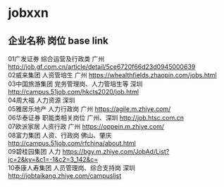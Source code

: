 # jobxxn
## 企业名称               岗位                base                link       
01广发证券         综合运营及行政类          广州                  http://job.gf.com.cn/article/detail/5ce6720f66d23d0945000639       
02威来集团          人资管培生               广州                 https://whealthfields.zhaopin.com/jobs.html        
03中国旅游集团       党务管理岗、人力管培生等   深圳                http://campus.51job.com/hkcts2020/job.html      
04周大福             人力资源                  深圳                        
05雅居乐地产          人力行政岗              广州                https://agile.m.zhiye.com/        
06华泰证券            职能类相关岗位         广州、深圳             http://job.htsc.com.cn        
07欧派家居            人资行政                广州                  https://oppein.m.zhiye.com/       
08富力集团            人资、行政岗            佛山、肇庆             http://campus.51job.com/rfchina/about.html        
09碧桂园集团           人力                                          https://bgy.m.zhiye.com/JobAd/List?jc=2&ky=&c1=-1&c2=3_142&c=       
10泰康人寿集团          人员管理岗、综合支持岗 深圳                    http://jobtaikang.zhiye.com/campuslist

  
  
  
